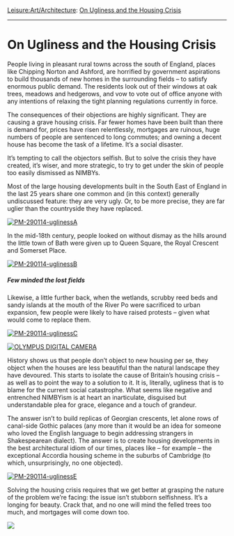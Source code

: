 [Leisure:](https://www.theschooloflife.com/thebookoflife/category/leisure/)[Art/Architecture](https://www.theschooloflife.com/thebookoflife/category/leisure/artarchitecture/): [On Ugliness and the Housing Crisis](https://www.theschooloflife.com/thebookoflife/ugliness-housing-crisis/)

* * *

# On Ugliness and the Housing Crisis

People living in pleasant rural towns across the south of England, places like Chipping Norton and Ashford, are horrified by government aspirations to build thousands of new homes in the surrounding fields – to satisfy enormous public demand. The residents look out of their windows at oak trees, meadows and hedgerows, and vow to vote out of office anyone with any intentions of relaxing the tight planning regulations currently in force.

The consequences of their objections are highly significant. They are causing a grave housing crisis. Far fewer homes have been built than there is demand for, prices have risen relentlessly, mortgages are ruinous, huge numbers of people are sentenced to long commutes; and owning a decent house has become the task of a lifetime. It’s a social disaster.

It’s tempting to call the objectors selfish. But to solve the crisis they have created, it’s wiser, and more strategic, to try to get under the skin of people too easily dismissed as NIMBYs.

Most of the large housing developments built in the South East of England in the last 25 years share one common and (in this context) generally undiscussed feature: they are very ugly. Or, to be more precise, they are far uglier than the countryside they have replaced.

[![PM-290114-uglinessA](https://www.theschooloflife.com/thebookoflife/wp-content/uploads/2014/11/PM-290114-uglinessA.jpg)](http://www.thebookoflife.org/wp-content/uploads/2014/11/PM-290114-uglinessA.jpg)

In the mid-18th century, people looked on without dismay as the hills around the little town of Bath were given up to Queen Square, the Royal Crescent and Somerset Place.

[![PM-290114-uglinessB](https://www.theschooloflife.com/thebookoflife/wp-content/uploads/2014/11/PM-290114-uglinessB.jpg)](http://www.thebookoflife.org/wp-content/uploads/2014/11/PM-290114-uglinessB.jpg)

##### Few minded the lost fields

Likewise, a little further back, when the wetlands, scrubby reed beds and sandy islands at the mouth of the River Po were sacrificed to urban expansion, few people were likely to have raised protests – given what would come to replace them.

[![PM-290114-uglinessC](https://www.theschooloflife.com/thebookoflife/wp-content/uploads/2014/11/PM-290114-uglinessC.gif)](http://www.thebookoflife.org/wp-content/uploads/2014/11/PM-290114-uglinessC.gif)

[![OLYMPUS DIGITAL CAMERA](https://www.theschooloflife.com/thebookoflife/wp-content/uploads/2014/11/PM-290114-uglinessD.jpg)](http://www.thebookoflife.org/wp-content/uploads/2014/11/PM-290114-uglinessD.jpg)

History shows us that people don’t object to new housing per se, they object when the houses are less beautiful than the natural landscape they have devoured. This starts to isolate the cause of Britain’s housing crisis – as well as to point the way to a solution to it. It is, literally, ugliness that is to blame for the current social catastrophe. What seems like negative and entrenched NIMBYism is at heart an inarticulate, disguised but understandable plea for grace, elegance and a touch of grandeur.

The answer isn’t to build replicas of Georgian crescents, let alone rows of canal-side Gothic palaces (any more than it would be an idea for someone who loved the English language to begin addressing strangers in Shakespearean dialect). The answer is to create housing developments in the best architectural idiom of our times, places like – for example – the exceptional Accordia housing scheme in the suburbs of Cambridge (to which, unsurprisingly, no one objected).

[![PM-290114-uglinessE](https://www.theschooloflife.com/thebookoflife/wp-content/uploads/2014/11/PM-290114-uglinessE.jpg)](http://www.thebookoflife.org/wp-content/uploads/2014/11/PM-290114-uglinessE.jpg)

Solving the housing crisis requires that we get better at grasping the nature of the problem we’re facing: the issue isn’t stubborn selfishness. It’s a longing for beauty. Crack that, and no one will mind the felled trees too much, and mortgages will come down too.

[![](https://img.youtube.com/vi/dcbjWGj3jBk/0.jpg)](https://www.youtube.com/embed/dcbjWGj3jBk '')

